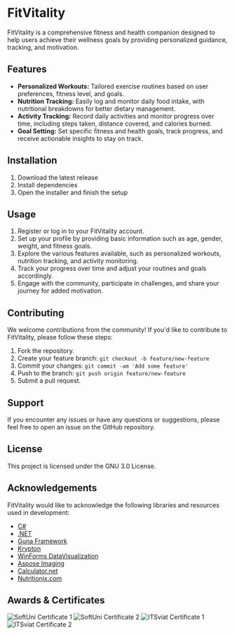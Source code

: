 # FitVitality

FitVitality is a comprehensive fitness and health companion designed to help users achieve their wellness goals by providing personalized guidance, tracking, and motivation.

## Features

- **Personalized Workouts:** Tailored exercise routines based on user preferences, fitness level, and goals.
- **Nutrition Tracking:** Easily log and monitor daily food intake, with nutritional breakdowns for better dietary management.
- **Activity Tracking:** Record daily activities and monitor progress over time, including steps taken, distance covered, and calories burned.
- **Goal Setting:** Set specific fitness and health goals, track progress, and receive actionable insights to stay on track.

## Installation

1. Download the latest release
2. Install dependencies
3. Open the installer and finish the setup

## Usage

1. Register or log in to your FitVitality account.
2. Set up your profile by providing basic information such as age, gender, weight, and fitness goals.
3. Explore the various features available, such as personalized workouts, nutrition tracking, and activity monitoring.
4. Track your progress over time and adjust your routines and goals accordingly.
5. Engage with the community, participate in challenges, and share your journey for added motivation.

## Contributing

We welcome contributions from the community! If you'd like to contribute to FitVitality, please follow these steps:

1. Fork the repository.
2. Create your feature branch: `git checkout -b feature/new-feature`
3. Commit your changes: `git commit -am 'Add some feature'`
4. Push to the branch: `git push origin feature/new-feature`
5. Submit a pull request.

## Support

If you encounter any issues or have any questions or suggestions, please feel free to open an issue on the GitHub repository.

## License

This project is licensed under the GNU 3.0 License.

## Acknowledgements

FitVitality would like to acknowledge the following libraries and resources used in development:

- [C#](https://dotnet.microsoft.com/en-us/languages/csharp)
- [.NET](https://dotnet.microsoft.com/en-us/)
- [Guna Framework](https://gunaui.com/)
- [Krypton](https://github.com/Krypton-Suite/Standard-Toolkit)
- [WinForms DataVisualization](https://github.com/kirsan31/winforms-datavisualization)
- [Aspose Imaging](https://products.aspose.com/imaging/)
- [Calculator.net](https://www.calculator.net/)
- [Nutritionix.com](https://www.nutritionix.com/database)

## Awards & Certificates

![SoftUni Certificate 1](https://github.com/mhrstv/fitvitality/blob/main/src/media/%D0%A1%D0%BE%D1%84%D1%82%D1%83%D0%B5%D1%80%D0%BD%D0%B8%20%D0%BF%D1%80%D0%BE%D0%B5%D0%BA%D1%82%D0%B8%20%D0%BD%D0%B0%D0%B4%2016-%D0%9C%D0%B0%D1%80%D1%82%D0%B8%D0%BD%20%D0%A5%D1%80%D0%B8%D1%81%D1%82%D0%BE%D0%B2-1.png)
![SoftUni Certificate 2](https://github.com/mhrstv/fitvitality/blob/main/src/media/%D0%A1%D0%BE%D1%84%D1%82%D1%83%D0%B5%D1%80%D0%BD%D0%B8%20%D0%BF%D1%80%D0%BE%D0%B5%D0%BA%D1%82%D0%B8%20%D0%BD%D0%B0%D0%B4%2016-%D0%9F%D0%BB%D0%B0%D0%BC%D0%B5%D0%BD%20%D0%98%D0%B2%D0%B0%D0%BD%D1%87%D0%B5%D0%B2-1.png)
![ITSviat Certificate 1](https://github.com/mhrstv/fitvitality/blob/main/src/media/%D0%9C%D0%B0%D1%80%D1%82%D0%B8%D0%BD%20%D0%A1%D1%82%D0%B0%D0%BD%D0%B8%D0%BC%D0%B8%D1%80%D0%BE%D0%B2%20%D0%A5%D1%80%D0%B8%D1%81%D1%82%D0%BE%D0%B2-1.png)
![ITSviat Certificate 2](https://github.com/mhrstv/fitvitality/blob/main/src/media/%D0%9F%D0%BB%D0%B0%D0%BC%D0%B5%D0%BD%20%D0%94%D0%B8%D0%BC%D0%B8%D1%82%D1%80%D0%BE%D0%B2%20%D0%98%D0%B2%D0%B0%D0%BD%D1%87%D0%B5%D0%B2-1.png)
